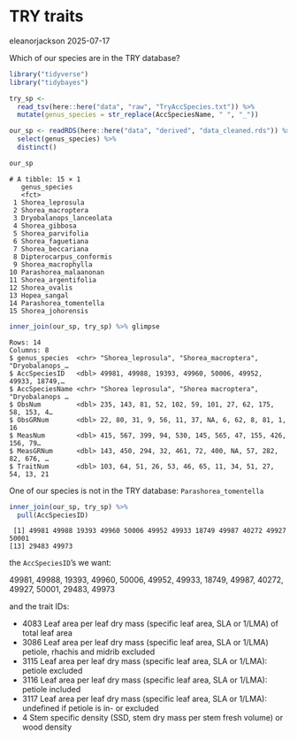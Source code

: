 # TRY traits
eleanorjackson
2025-07-17

Which of our species are in the TRY database?

``` r
library("tidyverse")
library("tidybayes")
```

``` r
try_sp <- 
  read_tsv(here::here("data", "raw", "TryAccSpecies.txt")) %>% 
  mutate(genus_species = str_replace(AccSpeciesName, " ", "_")) 
```

``` r
our_sp <- readRDS(here::here("data", "derived", "data_cleaned.rds")) %>% 
  select(genus_species) %>% 
  distinct()

our_sp
```

    # A tibble: 15 × 1
       genus_species          
       <fct>                  
     1 Shorea_leprosula       
     2 Shorea_macroptera      
     3 Dryobalanops_lanceolata
     4 Shorea_gibbosa         
     5 Shorea_parvifolia      
     6 Shorea_faguetiana      
     7 Shorea_beccariana      
     8 Dipterocarpus_conformis
     9 Shorea_macrophylla     
    10 Parashorea_malaanonan  
    11 Shorea_argentifolia    
    12 Shorea_ovalis          
    13 Hopea_sangal           
    14 Parashorea_tomentella  
    15 Shorea_johorensis      

``` r
inner_join(our_sp, try_sp) %>% glimpse
```

    Rows: 14
    Columns: 8
    $ genus_species  <chr> "Shorea_leprosula", "Shorea_macroptera", "Dryobalanops_…
    $ AccSpeciesID   <dbl> 49981, 49988, 19393, 49960, 50006, 49952, 49933, 18749,…
    $ AccSpeciesName <chr> "Shorea leprosula", "Shorea macroptera", "Dryobalanops …
    $ ObsNum         <dbl> 235, 143, 81, 52, 102, 59, 101, 27, 62, 175, 58, 153, 4…
    $ ObsGRNum       <dbl> 22, 80, 31, 9, 56, 11, 37, NA, 6, 62, 8, 81, 1, 16
    $ MeasNum        <dbl> 415, 567, 399, 94, 530, 145, 565, 47, 155, 426, 156, 79…
    $ MeasGRNum      <dbl> 143, 450, 294, 32, 461, 72, 400, NA, 57, 282, 82, 676, …
    $ TraitNum       <dbl> 103, 64, 51, 26, 53, 46, 65, 11, 34, 51, 27, 54, 13, 21

One of our species is not in the TRY database: `Parashorea_tomentella`

``` r
inner_join(our_sp, try_sp) %>% 
  pull(AccSpeciesID) 
```

     [1] 49981 49988 19393 49960 50006 49952 49933 18749 49987 40272 49927 50001
    [13] 29483 49973

the `AccSpeciesID`’s we want:

49981, 49988, 19393, 49960, 50006, 49952, 49933, 18749, 49987, 40272,
49927, 50001, 29483, 49973

and the trait IDs:

- 4083 Leaf area per leaf dry mass (specific leaf area, SLA or 1/LMA) of
  total leaf area  
- 3086 Leaf area per leaf dry mass (specific leaf area, SLA or 1/LMA)
  petiole, rhachis and midrib excluded
- 3115 Leaf area per leaf dry mass (specific leaf area, SLA or 1/LMA):
  petiole excluded  
- 3116 Leaf area per leaf dry mass (specific leaf area, SLA or 1/LMA):
  petiole included  
- 3117 Leaf area per leaf dry mass (specific leaf area, SLA or 1/LMA):
  undefined if petiole is in- or excluded
- 4 Stem specific density (SSD, stem dry mass per stem fresh volume) or
  wood density

